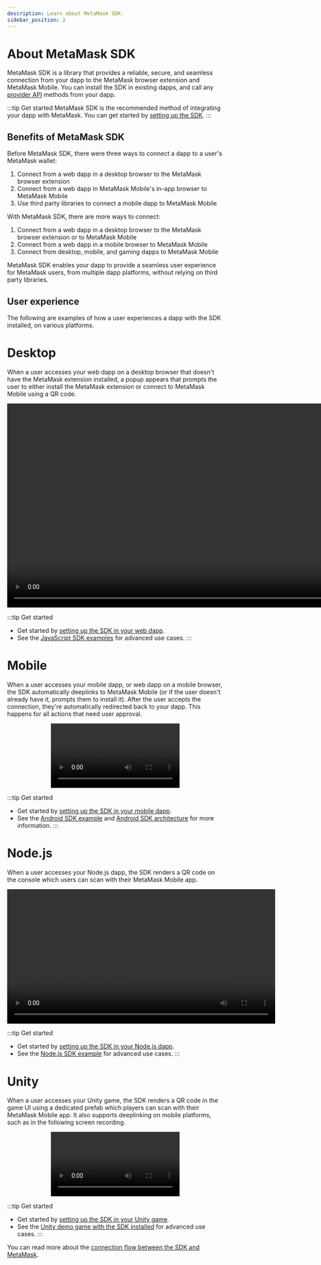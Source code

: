 ```yaml
---
description: Learn about MetaMask SDK.
sidebar_position: 2
---
```


# About MetaMask SDK

MetaMask SDK is a library that provides a reliable, secure, and seamless connection from your dapp
to the MetaMask browser extension and MetaMask Mobile.
You can install the SDK in existing dapps, and call any [provider API](../apis.md) methods from
your dapp.

:::tip Get started
MetaMask SDK is the recommended method of integrating your dapp with MetaMask.
You can get started by [setting up the SDK](../../how-to/connect/set-up-sdk/index.md).
:::

## Benefits of MetaMask SDK

Before MetaMask SDK, there were three ways to connect a dapp to a user's MetaMask wallet:

1. Connect from a web dapp in a desktop browser to the MetaMask browser extension
2. Connect from a web dapp in MetaMask Mobile's in-app browser to MetaMask Mobile
3. Use third party libraries to connect a mobile dapp to MetaMask Mobile

With MetaMask SDK, there are more ways to connect:

1. Connect from a web dapp in a desktop browser to the MetaMask browser extension or to MetaMask Mobile
2. Connect from a web dapp in a mobile browser to MetaMask Mobile
3. Connect from desktop, mobile, and gaming dapps to MetaMask Mobile

MetaMask SDK enables your dapp to provide a seamless user experience for MetaMask users, from
multiple dapp platforms, without relying on third party libraries.

## User experience

The following are examples of how a user experiences a dapp with the SDK installed, on various platforms.

<!--tabs-->

# Desktop

When a user accesses your web dapp on a desktop browser that doesn't have the MetaMask extension
installed, a popup appears that prompts the user to either install the MetaMask extension or connect
to MetaMask Mobile using a QR code.

<p align="center">
  <video width="950" controls>
    <source src="/sdk-concepts/sdk-desktop.mp4" type="video/mp4" />
  </video>
</p>

:::tip Get started
- Get started by [setting up the SDK in your web dapp](../../how-to/connect/set-up-sdk/javascript/index.md).
- See the [JavaScript SDK examples](https://github.com/MetaMask/metamask-sdk/tree/main/packages/examples)
  for advanced use cases.
:::

# Mobile

When a user accesses your mobile dapp, or web dapp on a mobile browser, the SDK automatically
deeplinks to MetaMask Mobile (or if the user doesn't already have it, prompts them to install it).
After the user accepts the connection, they're automatically redirected back to your dapp.
This happens for all actions that need user approval.

<p align="center">
  <video width="300" controls>
    <source src="/sdk-concepts/sdk-ios.mp4" type="video/mp4" />
  </video>
</p>

:::tip Get started
- Get started by [setting up the SDK in your mobile dapp](../../how-to/connect/set-up-sdk/mobile/index.md).
- See the [Android SDK example](https://github.com/MetaMask/metamask-android-sdk/tree/main/app) and
  [Android SDK architecture](android.md) for more information.
:::

# Node.js

When a user accesses your Node.js dapp, the SDK renders a QR code on the console which users can
scan with their MetaMask Mobile app.

<p align="center">
  <video width="625" controls>
    <source src="/sdk-concepts/sdk-nodejs.mp4" type="video/mp4" />
  </video>
</p>

:::tip Get started
- Get started by [setting up the SDK in your Node.js dapp](../../how-to/connect/set-up-sdk/javascript/nodejs.md).
- See the [Node.js SDK example](https://github.com/MetaMask/metamask-sdk/tree/main/packages/examples/nodejs)
for advanced use cases.
:::

# Unity

When a user accesses your Unity game, the SDK renders a QR code in the game UI using a dedicated
prefab which players can scan with their MetaMask Mobile app.
It also supports deeplinking on mobile platforms, such as in the following screen recording.

<p align="center">
  <video width="300" controls>
    <source src="/sdk-concepts/sdk-unity.mp4" type="video/mp4" />
  </video>
</p>

:::tip Get started
- Get started by [setting up the SDK in your Unity game](../../how-to/connect/set-up-sdk/gaming/unity.md).
- See the [Unity demo game with the SDK installed](https://assetstore.unity.com/packages/decentralization/demo-game-dragon-crasher-with-metamask-sdk-infura-and-truffle-249789)
for advanced use cases.
:::

<!--/tabs-->

You can read more about the [connection flow between the SDK and MetaMask](connections.md).
